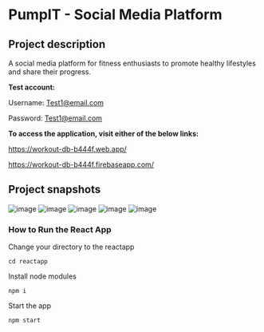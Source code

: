 # PumpIT - Social Media Platform
## Project description
A social media platform for fitness enthusiasts to promote healthy lifestyles and share their progress.

**Test account:**

Username: Test1@email.com

Password: Test1@email.com

**To access the application, visit either of the below links:**

https://workout-db-b444f.web.app/ 

https://workout-db-b444f.firebaseapp.com/ 

## Project snapshots
![image](https://github.com/dustinn1235/pumpit-social-media/assets/60798675/1c234ca8-1be1-4131-b4a1-682dfaeb8b6f)
![image](https://github.com/dustinn1235/pumpit-social-media/assets/60798675/a35c9e37-28ba-43b8-9788-c54941737a82)
![image](https://user-images.githubusercontent.com/60798675/234192244-50ad7923-143f-46c0-99eb-95070282ebf0.png)
![image](https://user-images.githubusercontent.com/60798675/234191917-3d9302e7-b885-4abc-84a2-c65e842c05a8.png)
![image](https://user-images.githubusercontent.com/60798675/234191983-6279b6e3-f7e4-4c1c-912a-67ec41d3f4b4.png)


### How to Run the React App

Change your directory to the reactapp

```
cd reactapp
```

Install node modules

```
npm i
```

Start the app

```
npm start
```
